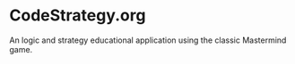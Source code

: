 CodeStrategy.org
==========

An logic and strategy educational application using the classic Mastermind game.

